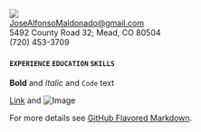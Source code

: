 ![ ](https://lh3.googleusercontent.com/vBtDgAnYnQN9HHUg5bRQ8vX5ibPh1EMGbCwK6N3taAHyltnIUHZJOPMjW6NwYoh1C45qxxgsK_1nB6J1Qj2mFHKE67irVs_d4jnts8aIoVXsOpbUOjtF3C_elr-oHykpSSb5hQZ4TkL1hGQxIWa_lFEDmjlxV46FUAprvC2t5hVwew7Icgihu7JGnoaC-kcguFM7Zs4ySWylY67Gw8XXe3vrl3XfQ0RfFBAtfRa0vk2YTnpUhLXzB_GmAPdku3009nxXC53vQUl8kAcvpNI3Umb-_GuUJ_rDvBvsd_O9P9Ep9qQUeRddWWrIEm9l_ogJHlaN1pGeaLJvlPa8-2vvyoFN6yDNS3TOyAi_EbHqZxxYOuEBWLY6UP_zUAROCJbENEXY9BkZks0qyqQA7HdyCeBlJJ4FCTj7kYXOyMPs_Yn1Mw3BbEXRJIKbsasOK2r9Ht8ZAHxSOmBsTJ5bE-FoHjjjC-m-rziaF-EC7ovNz_8eV2O-4dUh7NqAyMuXf7K36NYenvn7W3B2fyrisBPCKXFuyBRGvLKf77IMDqy1d5LbI9aSwuvSHFWI87rMEVVgW7DEnNxeIIhNfszvNih23WyhRrOgidyl4NeNEa1uCZ8J7NsnDyGqUJB17-DF9w7Fq_b0vB75OBr_OySjfDCTeZ-u27Gudatz80jiuRBprgbG6lE7gA_X-fucNj-M=w300-h200)
<br>JoseAlfonsoMaldonado@gmail.com
<br>5492 County Road 32; Mead, CO 80504
<br>(720) 453-3709

#### **`EXPERIENCE`**     <emsp>    **`EDUCATION`**   <emsp>      **`SKILLS`**


**Bold** and _Italic_ and `Code` text

[Link](url) and ![Image](src)

For more details see [GitHub Flavored Markdown](https://guides.github.com/features/mastering-markdown/).
